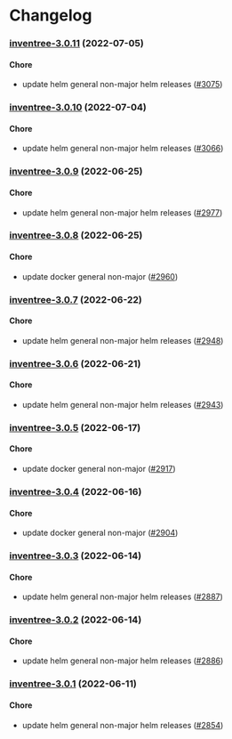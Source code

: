 # Changelog<br>


<a name="inventree-3.0.11"></a>
### [inventree-3.0.11](https://github.com/truecharts/apps/compare/inventree-3.0.10...inventree-3.0.11) (2022-07-05)

#### Chore

* update helm general non-major helm releases ([#3075](https://github.com/truecharts/apps/issues/3075))



<a name="inventree-3.0.10"></a>
### [inventree-3.0.10](https://github.com/truecharts/apps/compare/inventree-3.0.9...inventree-3.0.10) (2022-07-04)

#### Chore

* update helm general non-major helm releases ([#3066](https://github.com/truecharts/apps/issues/3066))



<a name="inventree-3.0.9"></a>
### [inventree-3.0.9](https://github.com/truecharts/apps/compare/inventree-3.0.8...inventree-3.0.9) (2022-06-25)

#### Chore

* update helm general non-major helm releases ([#2977](https://github.com/truecharts/apps/issues/2977))



<a name="inventree-3.0.8"></a>
### [inventree-3.0.8](https://github.com/truecharts/apps/compare/inventree-3.0.7...inventree-3.0.8) (2022-06-25)

#### Chore

* update docker general non-major ([#2960](https://github.com/truecharts/apps/issues/2960))



<a name="inventree-3.0.7"></a>
### [inventree-3.0.7](https://github.com/truecharts/apps/compare/inventree-3.0.6...inventree-3.0.7) (2022-06-22)

#### Chore

* update helm general non-major helm releases ([#2948](https://github.com/truecharts/apps/issues/2948))



<a name="inventree-3.0.6"></a>
### [inventree-3.0.6](https://github.com/truecharts/apps/compare/inventree-3.0.5...inventree-3.0.6) (2022-06-21)

#### Chore

* update helm general non-major helm releases ([#2943](https://github.com/truecharts/apps/issues/2943))



<a name="inventree-3.0.5"></a>
### [inventree-3.0.5](https://github.com/truecharts/apps/compare/inventree-3.0.4...inventree-3.0.5) (2022-06-17)

#### Chore

* update docker general non-major ([#2917](https://github.com/truecharts/apps/issues/2917))



<a name="inventree-3.0.4"></a>
### [inventree-3.0.4](https://github.com/truecharts/apps/compare/inventree-3.0.3...inventree-3.0.4) (2022-06-16)

#### Chore

* update docker general non-major ([#2904](https://github.com/truecharts/apps/issues/2904))



<a name="inventree-3.0.3"></a>
### [inventree-3.0.3](https://github.com/truecharts/apps/compare/inventree-3.0.2...inventree-3.0.3) (2022-06-14)

#### Chore

* update helm general non-major helm releases ([#2887](https://github.com/truecharts/apps/issues/2887))



<a name="inventree-3.0.2"></a>
### [inventree-3.0.2](https://github.com/truecharts/apps/compare/inventree-3.0.1...inventree-3.0.2) (2022-06-14)

#### Chore

* update helm general non-major helm releases ([#2886](https://github.com/truecharts/apps/issues/2886))



<a name="inventree-3.0.1"></a>
### [inventree-3.0.1](https://github.com/truecharts/apps/compare/inventree-3.0.0...inventree-3.0.1) (2022-06-11)

#### Chore

* update helm general non-major helm releases ([#2854](https://github.com/truecharts/apps/issues/2854))
